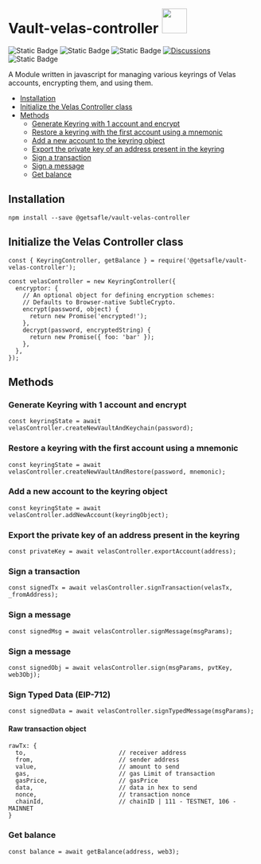 # Vault-velas-controller <code><a href="https://www.docker.com/" target="_blank"><img height="50" src="https://velas.com/assets/img/logo.svg"></a></code>

<img alt="Static Badge" src="https://img.shields.io/badge/version-v1.2.0-blue">  <img alt="Static Badge" src="https://img.shields.io/badge/nvm-v6.0.6-red">  <img alt="Static Badge" src="https://img.shields.io/badge/License-MIT-green">   [![Discussions][discussions-badge]][discussions-link]
 <img alt="Static Badge" src="https://img.shields.io/badge/Velas_controller-documentation-purple">   

A Module written in javascript for managing various keyrings of Velas accounts, encrypting them, and using them.

- [Installation](#installation)
- [Initialize the Velas Controller class](#initialize-the-velas-controller-class)
- [Methods](#methods)
  - [Generate Keyring with 1 account and encrypt](#generate-keyring-with-1-account-and-encrypt)
  - [Restore a keyring with the first account using a mnemonic](#restore-a-keyring-with-the-first-account-using-a-mnemonic)
  - [Add a new account to the keyring object](#add-a-new-account-to-the-keyring-object)
  - [Export the private key of an address present in the keyring](#export-the-private-key-of-an-address-present-in-the-keyring)
  - [Sign a transaction](#sign-a-transaction)
  - [Sign a message](#sign-a-message)
  - [Get balance](#get-balance)


## Installation
```
npm install --save @getsafle/vault-velas-controller
```
## Initialize the Velas Controller class

```
const { KeyringController, getBalance } = require('@getsafle/vault-velas-controller');

const velasController = new KeyringController({
  encryptor: {
    // An optional object for defining encryption schemes:
    // Defaults to Browser-native SubtleCrypto.
    encrypt(password, object) {
      return new Promise('encrypted!');
    },
    decrypt(password, encryptedString) {
      return new Promise({ foo: 'bar' });
    },
  },
});
```

## Methods

### Generate Keyring with 1 account and encrypt

```
const keyringState = await velasController.createNewVaultAndKeychain(password);
```

### Restore a keyring with the first account using a mnemonic

```
const keyringState = await velasController.createNewVaultAndRestore(password, mnemonic);
```

### Add a new account to the keyring object

```
const keyringState = await velasController.addNewAccount(keyringObject);
```

### Export the private key of an address present in the keyring

```
const privateKey = await velasController.exportAccount(address);
```

### Sign a transaction

```
const signedTx = await velasController.signTransaction(velasTx, _fromAddress);
```

### Sign a message

```
const signedMsg = await velasController.signMessage(msgParams);
```

### Sign a message

```
const signedObj = await velasController.sign(msgParams, pvtKey, web3Obj);
```

### Sign Typed Data (EIP-712)

```
const signedData = await velasController.signTypedMessage(msgParams);
```

#### Raw transaction object

```
rawTx: {
  to,                          // receiver address
  from,                        // sender address
  value,                       // amount to send
  gas,                         // gas Limit of transaction
  gasPrice,                    // gasPrice
  data,                        // data in hex to send
  nonce,                       // transaction nonce
  chainId,                     // chainID | 111 - TESTNET, 106 - MAINNET
}
```

### Get balance

```
const balance = await getBalance(address, web3);
```
[discussions-badge]: https://img.shields.io/badge/Code_Quality-passing-rgba
[discussions-link]: https://github.com/getsafle/vault-velas-controller/actions
